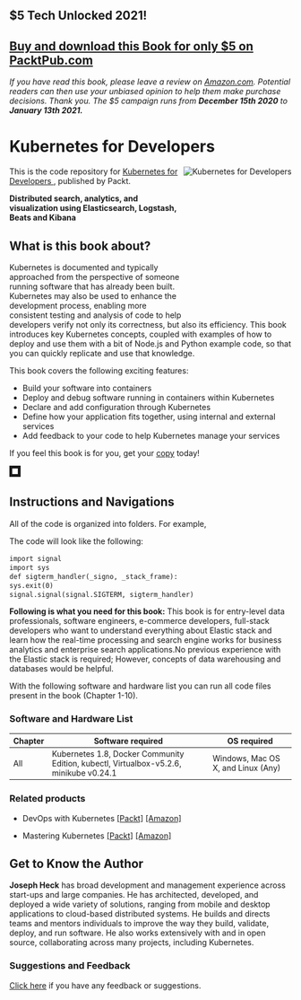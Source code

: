 ## $5 Tech Unlocked 2021!
[Buy and download this Book for only $5 on PacktPub.com](https://www.packtpub.com/product/kubernetes-for-developers/9781788834759)
-----
*If you have read this book, please leave a review on [Amazon.com](https://www.amazon.com/gp/product/1788834755).     Potential readers can then use your unbiased opinion to help them make purchase decisions. Thank you. The $5 campaign         runs from __December 15th 2020__ to __January 13th 2021.__*

# Kubernetes for Developers 

<a href="https://prod.packtpub.com/in/virtualization-and-cloud/kubernetes-developers?utm_source=github&utm_medium=repository&utm_campaign=9781788834759"><img src="https://prod.packtpub.com/media/catalog/product/cache/e4d64343b1bc593f1c5348fe05efa4a6/b/0/b09570.png" alt="Kubernetes for Developers " height="256px" align="right"></a>

This is the code repository for [Kubernetes for Developers ](https://prod.packtpub.com/in/virtualization-and-cloud/kubernetes-developers?utm_source=github&utm_medium=repository&utm_campaign=9781788834759), published by Packt.

**Distributed search, analytics, and visualization using Elasticsearch, Logstash, Beats and Kibana**

## What is this book about?
Kubernetes is documented and typically approached from the perspective of someone running software that has already been built. Kubernetes may also be used to enhance the development process, enabling more consistent testing and analysis of code to help developers verify not only its correctness, but also its efficiency. This book introduces key Kubernetes concepts, coupled with examples of how to deploy and use them with a bit of Node.js and Python example code, so that you can quickly replicate and use that knowledge.

This book covers the following exciting features:
* Build your software into containers
* Deploy and debug software running in containers within Kubernetes
* Declare and add configuration through Kubernetes
* Define how your application fits together, using internal and external services
* Add feedback to your code to help Kubernetes manage your services

If you feel this book is for you, get your [copy](https://www.amazon.com/dp/1788834755) today!

<a href="https://www.packtpub.com/?utm_source=github&utm_medium=banner&utm_campaign=GitHubBanner"><img src="https://raw.githubusercontent.com/PacktPublishing/GitHub/master/GitHub.png" 
alt="https://www.packtpub.com/" border="5" /></a>

## Instructions and Navigations
All of the code is organized into folders. For example, 

The code will look like the following:
```
import signal
import sys
def sigterm_handler(_signo, _stack_frame):
sys.exit(0)
signal.signal(signal.SIGTERM, sigterm_handler)
```

**Following is what you need for this book:**
This book is for entry-level data professionals, software engineers, e-commerce developers, full-stack developers who want to understand everything about Elastic stack and learn how the real-time processing and search engine works for business analytics and enterprise search applications.No previous experience with the Elastic stack is required; However, concepts of data warehousing and databases would be helpful.

With the following software and hardware list you can run all code files present in the book (Chapter 1-10).

### Software and Hardware List
| Chapter  | Software required                                                                      | OS required                        |
| -------- | -------------------------------------------------------------------------------------- | ---------------------------------- |
| All      | Kubernetes 1.8, Docker Community Edition, kubectl, Virtualbox-v5.2.6, minikube v0.24.1 | Windows, Mac OS X, and Linux (Any) |


### Related products
* DevOps with Kubernetes [[Packt]](https://prod.packtpub.com/in/virtualization-and-cloud/devops-kubernetes?utm_source=github&utm_medium=repository&utm_campaign=9781788396646) [[Amazon]](https://www.amazon.com/dp/1788396642)

* Mastering Kubernetes [[Packt]](https://prod.packtpub.com/in/virtualization-and-cloud/mastering-kubernetes?utm_source=github&utm_medium=repository&utm_campaign=9781786461001) [[Amazon]](https://www.amazon.com/dp/1786461005)


## Get to Know the Author
**Joseph Heck**
 has broad development and management experience across start-ups and large companies. He has architected, developed, and deployed a wide variety of solutions, ranging from mobile and desktop applications to cloud-based distributed systems.
He builds and directs teams and mentors individuals to improve the way they build, validate, deploy, and run software. He also works extensively with and in open source, collaborating across many projects, including Kubernetes.


### Suggestions and Feedback
[Click here](https://docs.google.com/forms/d/e/1FAIpQLSdy7dATC6QmEL81FIUuymZ0Wy9vH1jHkvpY57OiMeKGqib_Ow/viewform) if you have any feedback or suggestions.


